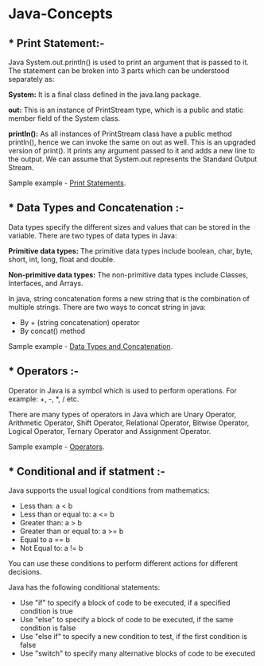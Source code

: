 # Java-Concepts
## * Print Statement:-

Java System.out.println() is used to print an argument that is passed to it. The statement can be broken into 3 parts which can be understood separately as:

**System:** It is a final class defined in the java.lang package.

**out:** This is an instance of PrintStream type, which is a public and static member field of the System class.

**println():** As all instances of PrintStream class have a public method println(), hence we can invoke the same on out as well. This is an upgraded version of print(). It prints any argument passed to it and adds a new line to the output. We can assume that System.out represents the Standard Output Stream.

Sample example - [Print Statements](https://github.com/DevashishChoudhary/Java-Concepts/blob/master/Print_Statement.java).

## * Data Types and Concatenation :-

Data types specify the different sizes and values that can be stored in the variable. There are two types of data types in Java:

**Primitive data types:** The primitive data types include boolean, char, byte, short, int, long, float and double.

**Non-primitive data types:** The non-primitive data types include Classes, Interfaces, and Arrays.

In java, string concatenation forms a new string that is the combination of multiple strings. There are two ways to concat string in java:

  * By + (string concatenation) operator
  * By concat() method

Sample example - [Data Types and Concatenation](https://github.com/DevashishChoudhary/Java-Concepts/blob/master/Data_Types.java).

## * Operators :-

Operator in Java is a symbol which is used to perform operations. For example: +, -, *, / etc.

There are many types of operators in Java which are Unary Operator, Arithmetic Operator, Shift Operator, Relational Operator, Bitwise Operator, Logical Operator, Ternary Operator and Assignment Operator.

Sample example - [Operators](https://github.com/DevashishChoudhary/Java-Concepts/blob/master/Operators.java).

## * Conditional and if statment :-

Java supports the usual logical conditions from mathematics:

- Less than: a < b
- Less than or equal to: a <= b
- Greater than: a > b
- Greater than or equal to: a >= b
- Equal to a == b
- Not Equal to: a != b

You can use these conditions to perform different actions for different decisions.

Java has the following conditional statements:

- Use "if" to specify a block of code to be executed, if a specified condition is true
- Use "else" to specify a block of code to be executed, if the same condition is false
- Use "else if" to specify a new condition to test, if the first condition is false
- Use "switch" to specify many alternative blocks of code to be executed
